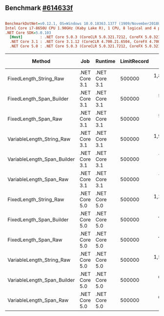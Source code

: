 ## Benchmark [#614633f](https://github.com/leandromoh/RecordParser/tree/614633ff8ddd2c4c9d1b4617a808de12002013d8)


``` ini

BenchmarkDotNet=v0.12.1, OS=Windows 10.0.18363.1377 (1909/November2018Update/19H2)
Intel Core i7-8650U CPU 1.90GHz (Kaby Lake R), 1 CPU, 8 logical and 4 physical cores
.NET Core SDK=5.0.103
  [Host]        : .NET Core 5.0.3 (CoreCLR 5.0.321.7212, CoreFX 5.0.321.7212), X64 RyuJIT
  .NET Core 3.1 : .NET Core 3.1.12 (CoreCLR 4.700.21.6504, CoreFX 4.700.21.6905), X64 RyuJIT
  .NET Core 5.0 : .NET Core 5.0.3 (CoreCLR 5.0.321.7212, CoreFX 5.0.321.7212), X64 RyuJIT


```
|                      Method |           Job |       Runtime | LimitRecord |       Mean |    Error |    StdDev |       Gen 0 | Gen 1 | Gen 2 | Allocated |
|---------------------------- |-------------- |-------------- |------------ |-----------:|---------:|----------:|------------:|------:|------:|----------:|
|      FixedLength_String_Raw | .NET Core 3.1 | .NET Core 3.1 |      500000 | 1,884.8 ms | 69.61 ms | 205.25 ms | 115000.0000 |     - |     - | 457.52 MB |
|    FixedLength_Span_Builder | .NET Core 3.1 | .NET Core 3.1 |      500000 |   511.4 ms |  8.85 ms |   7.84 ms |  11000.0000 |     - |     - |  44.58 MB |
|        FixedLength_Span_Raw | .NET Core 3.1 | .NET Core 3.1 |      500000 |   522.4 ms | 10.17 ms |  10.44 ms |  15000.0000 |     - |     - |  59.79 MB |
|   VariableLength_String_Raw | .NET Core 3.1 | .NET Core 3.1 |      500000 | 1,969.5 ms | 17.62 ms |  15.62 ms | 158000.0000 |     - |     - | 628.66 MB |
| VariableLength_Span_Builder | .NET Core 3.1 | .NET Core 3.1 |      500000 |   761.3 ms | 14.59 ms |  25.16 ms |  13000.0000 |     - |     - |  54.04 MB |
|     VariableLength_Span_Raw | .NET Core 3.1 | .NET Core 3.1 |      500000 |   760.3 ms | 14.35 ms |  15.36 ms |  17000.0000 |     - |     - |  71.13 MB |
|      FixedLength_String_Raw | .NET Core 5.0 | .NET Core 5.0 |      500000 | 1,281.7 ms | 11.72 ms |   9.15 ms | 107000.0000 |     - |     - | 423.95 MB |
|    FixedLength_Span_Builder | .NET Core 5.0 | .NET Core 5.0 |      500000 |   442.3 ms |  7.97 ms |   6.66 ms |  10000.0000 |     - |     - |  43.44 MB |
|        FixedLength_Span_Raw | .NET Core 5.0 | .NET Core 5.0 |      500000 |   481.4 ms |  9.35 ms |  11.49 ms |  14000.0000 |     - |     - |  58.62 MB |
|   VariableLength_String_Raw | .NET Core 5.0 | .NET Core 5.0 |      500000 | 1,570.7 ms | 23.09 ms |  19.28 ms | 151000.0000 |     - |     - | 597.77 MB |
| VariableLength_Span_Builder | .NET Core 5.0 | .NET Core 5.0 |      500000 |   699.7 ms | 12.79 ms |  28.87 ms |  13000.0000 |     - |     - |  52.99 MB |
|     VariableLength_Span_Raw | .NET Core 5.0 | .NET Core 5.0 |      500000 |   684.3 ms | 11.07 ms |  14.00 ms |  17000.0000 |     - |     - |  70.08 MB |
